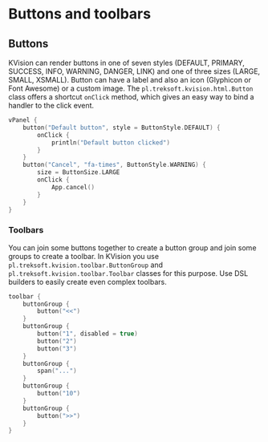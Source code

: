 # Buttons and toolbars

## Buttons

KVision can render buttons in one of seven styles \(DEFAULT, PRIMARY, SUCCESS, INFO, WARNING, DANGER, LINK\) and one of three sizes \(LARGE, SMALL, XSMALL\). Button can have a label and also an icon \(Glyphicon or Font Awesome\) or a custom image. The `pl.treksoft.kvision.html.Button` class offers a shortcut `onClick` method, which gives an easy way to bind a handler to the click event.

```kotlin
vPanel {
    button("Default button", style = ButtonStyle.DEFAULT) {
        onClick {
            println("Default button clicked")
        }
    }
    button("Cancel", "fa-times", ButtonStyle.WARNING) {
        size = ButtonSize.LARGE
        onClick {
            App.cancel()
        }
    }
}
```

### Toolbars

You can join some buttons together to create a button group and join some groups to create a toolbar. In KVision you use `pl.treksoft.kvision.toolbar.ButtonGroup` and  `pl.treksoft.kvision.toolbar.Toolbar` classes for this purpose. Use DSL builders to easily create even complex toolbars.

```kotlin
toolbar {
    buttonGroup {
        button("<<")
    }
    buttonGroup {
        button("1", disabled = true)
        button("2")
        button("3")
    }
    buttonGroup {
        span("...")
    }
    buttonGroup {
        button("10")
    }
    buttonGroup {
        button(">>")
    }
}
```




